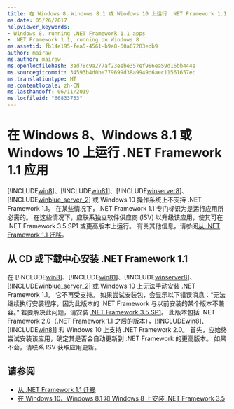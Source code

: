 ```yaml
---
title: 在 Windows 8、Windows 8.1 或 Windows 10 上运行 .NET Framework 1.1 应用
ms.date: 05/26/2017
helpviewer_keywords:
- Windows 8, running .NET Framework 1.1 apps
- .NET Framework 1.1, running on Windows 8
ms.assetid: fb14e195-fea5-4561-b9a8-60a67283edb9
author: mairaw
ms.author: mairaw
ms.openlocfilehash: 3ad78c9a277af23eebe357ef986ea59d16bb444e
ms.sourcegitcommit: 34593b4d0be779699d38a9949d6aec11561657ec
ms.translationtype: HT
ms.contentlocale: zh-CN
ms.lasthandoff: 06/11/2019
ms.locfileid: "66833733"
---
```

# <a name="run-net-framework-11-apps-on-windows-8-windows-81-or-windows-10"></a>在 Windows 8、Windows 8.1 或 Windows 10 上运行 .NET Framework 1.1 应用

[!INCLUDE[win8](../../../includes/win8-md.md)]、[!INCLUDE[win81](../../../includes/win81-md.md)]、[!INCLUDE[winserver8](../../../includes/winserver8-md.md)]、[!INCLUDE[winblue_server_2](../../../includes/winblue-server-2-md.md)] 或 Windows 10 操作系统上不支持 .NET Framework 1.1。 在某些情况下，.NET Framework 1.1 专门标识为是运行应用所必需的。 在这些情况下，应联系独立软件供应商 (ISV) 以升级该应用，使其可在 .NET Framework 3.5 SP1 或更高版本上运行。 有关其他信息，请参阅[从 .NET Framework 1.1 迁移](../../../docs/framework/migration-guide/migrating-from-the-net-framework-1-1.md)。

## <a name="install-the-net-framework-11-from-a-cd-or-download-center"></a>从 CD 或下载中心安装 .NET Framework 1.1

在 [!INCLUDE[win8](../../../includes/win8-md.md)]、[!INCLUDE[win81](../../../includes/win81-md.md)]、[!INCLUDE[winserver8](../../../includes/winserver8-md.md)]、[!INCLUDE[winblue_server_2](../../../includes/winblue-server-2-md.md)] 或 Windows 10 上无法手动安装 .NET Framework 1.1。 它不再受支持。 如果尝试安装包，会显示以下错误消息：“无法继续执行安装程序，因为此版本的 .NET Framework 与以前安装的某个版本不兼容。” 若要解决此问题，请安装 [.NET Framework 3.5 SP1](https://www.microsoft.com/download/details.aspx?id=22)。 此版本包括 .NET Framework 2.0（.NET Framework 1.1 之后的版本），[!INCLUDE[win8](../../../includes/win8-md.md)]、[!INCLUDE[win81](../../../includes/win81-md.md)] 和 Windows 10 上支持 .NET Framework 2.0。 首先，应始终尝试安装该应用，确定其是否会自动更新到 .NET Framework 的更高版本。 如果不会，请联系 ISV 获取应用更新。

## <a name="see-also"></a>请参阅

- [从 .NET Framework 1.1 迁移](../../../docs/framework/migration-guide/migrating-from-the-net-framework-1-1.md)
- [在 Windows 10、Windows 8.1 和 Windows 8 上安装 .NET Framework 3.5](../../../docs/framework/install/dotnet-35-windows-10.md)
